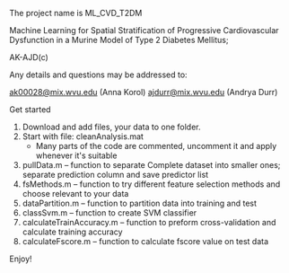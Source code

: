 The project name is ML_CVD_T2DM

Machine Learning for Spatial Stratification of Progressive Cardiovascular Dysfunction in a Murine Model of Type 2 Diabetes Mellitus;

AK-AJD(c) 

Any details and questions may be addressed to: 

ak00028@mix.wvu.edu (Anna Korol)
ajdurr@mix.wvu.edu (Andrya Durr)

Get started

1. Download and add files, your data to one folder.
2. Start with file: cleanAnalysis.mat
	* Many parts of the code are commented, uncomment it and apply whenever it's suitable
3. pullData.m – function to separate Complete dataset into smaller ones; separate prediction column and save predictor list
4. fsMethods.m – function to try different feature selection methods and choose relevant to your data
5. dataPartition.m – function to partition data into training and test
6. classSvm.m – function to create SVM classifier
7. calculateTrainAccuracy.m – function to preform cross-validation and calculate training accuracy
8. calculateFscore.m – function to calculate fscore value on test data


Enjoy!


